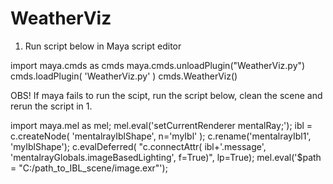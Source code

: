 WeatherViz
==========

1. Run script below in Maya script editor

import maya.cmds as cmds
maya.cmds.unloadPlugin("WeatherViz.py")
cmds.loadPlugin( 'WeatherViz.py' )
cmds.WeatherViz()

OBS! If maya fails to run the scipt, run the script below, clean the scene and
rerun the script in 1.

import maya.mel as mel;
mel.eval('setCurrentRenderer mentalRay;');
ibl = c.createNode( 'mentalrayIblShape', n='myIbl' );
c.rename('mentalrayIbl1', 'myIblShape');
c.evalDeferred( "c.connectAttr(  ibl+'.message', 'mentalrayGlobals.imageBasedLighting', f=True)", lp=True);
mel.eval('$path = "C:/path_to_IBL_scene/image.exr"');